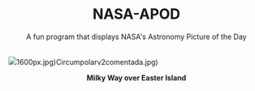 <div align="center">
  <h1>
    NASA-APOD
  </h1>
</div>
  
<div align="center">
  A fun program that displays NASA's Astronomy Picture of the Day
</div>

<br>

![](https://apod.nasa.gov/apod/image/2411/IslandMoai_Dury_2831.jpg)1600px.jpg)Circumpolarv2comentada.jpg)

<p align = "center">
  <b>Milky Way over Easter Island</b>
</p>
